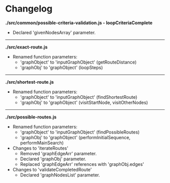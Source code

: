 # Changelog

**./src/common/possible-criteria-validation.js - loopCriteriaComplete**
* Declared 'givenNodesArray' parameter.

---

**./src/exact-route.js**
* Renamed function parameters:
	* 'graphObject' to 'inputGraphObject' (getRouteDistance)
	* 'graphObj' to 'graphObject' (loopSteps)

---

**./src/shortest-route.js**
* Renamed function parameters:
	* 'graphObject' to 'inputGraphObject' (findShortestRoute)
	* 'graphObj' to 'graphObject' (visitStartNode, visitOtherNodes)

---

**./src/possible-routes.js**
* Renamed function parameters:
	* 'graphObject' to 'inputGraphObject' (findPossibleRoutes)
	* 'graphObj' to 'graphObject' (performInitialSequence, performMainSearch)
* Changes to 'iterateRoutes'
	* Removed 'graphEdgeArr' parameter.
	* Declared 'graphObj' parameter.
	* Replaced 'graphEdgeArr' references with 'graphObj.edges'
* Changes to 'validateCompletedRoute'
	* Declared 'graphNodesList' parameter.